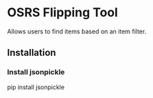 # OSRS Flipping Tool
Allows users to find items based on an item filter.

## Installation

### Install jsonpickle
pip install jsonpickle
